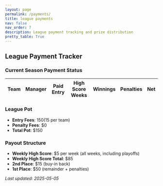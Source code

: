 ```yaml
---
layout: page
permalink: /payments/
title: league payments
nav: false
nav_order: 7
description: League payment tracking and prize distribution
pretty_table: True
---
```


## League Payment Tracker


### Current Season Payment Status

<table
data-click-to-select="true"
data-search="false"
data-toggle="table"
data-url="{{ "/assets/json/payments/current_season.json" }}">
<thead>
<tr>
<th data-field="team" data-halign="left" data-align="left" data-sortable="true">Team</th>
<th data-field="manager" data-halign="left" data-align="left" data-sortable="true">Manager</th>
<th data-field="paid" data-halign="center" data-align="center" data-sortable="true">Paid Entry</th>
<th data-field="high_scoring_weeks" data-halign="center" data-align="center" data-sortable="true">High Score Weeks</th>
<th data-field="winnings" data-halign="center" data-align="center" data-sortable="true">Winnings</th>
<th data-field="penalties" data-halign="center" data-align="center" data-sortable="true">Penalties</th>
<th data-field="net" data-halign="center" data-align="center" data-sortable="true">Net</th>
</tr>
</thead>
</table>


### League Pot

- **Entry Fees**: $150 ($15 per team)
- **Penalty Fees**: $0
- **Total Pot**: $150


### Payout Structure

- **Weekly High Score**: $5 per week (all weeks, including playoffs)
- **Weekly High Score Total**: $85
- **2nd Place**: $15 (buy-in back)
- **1st Place**: $50 (remainder + penalties)


*Last updated: 2025-05-05*